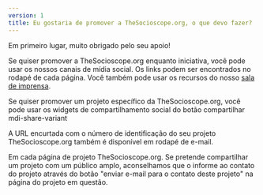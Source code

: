 ```yaml
---
version: 1
title: Eu gostaria de promover a TheSocioscope.org, o que devo fazer?
---
```


Em primeiro lugar, muito obrigado pelo seu apoio!

Se quiser promover a TheSocioscope.org enquanto iniciativa, você pode usar os nossos canais de mídia social. Os links podem ser encontrados no rodapé de cada página. Você também pode usar os recursos do nosso [sala de imprensa](https://TheSocioscope.org/press_room).

Se quiser promover um projeto específico da TheSocioscope.org, você pode usar os widgets de compartilhamento social do botão compartilhar <v-avatar color="primary" size="24"><v-icon dark small> mdi-share-variant </v-icon> </v-avatar>

A URL encurtada com o número de identificação do seu projeto TheSocioscope.org também é disponível em rodapé de e-mail.

Em cada página de projeto TheSocioscope.org. Se pretende compartilhar um projeto com um público amplo, aconselhamos que o informe ao contato do projeto através do botão "enviar e-mail para o contato deste projeto" na página do projeto em questão.
